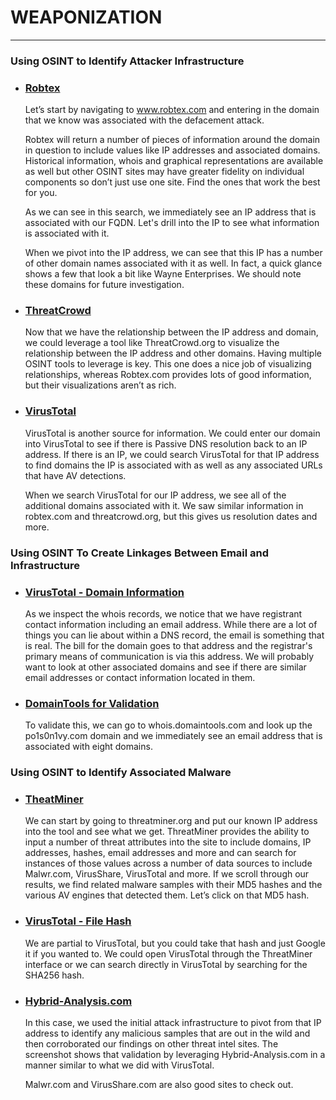 # WEAPONIZATION
---
### Using OSINT to Identify Attacker Infrastructure
- ### [Robtex](http://www.robtex.com/)
	Let’s start by navigating to www.robtex.com and entering in the domain that we know was associated with the defacement attack.
	
	Robtex will return a number of pieces of information around the domain in question to include values like IP addresses and associated domains. Historical information, whois and graphical representations are available as well but other OSINT sites may have greater fidelity on individual components so don’t just use one site. Find the ones that work the best for you.
	
	As we can see in this search, we immediately see an IP address that is associated with our FQDN. Let's drill into the IP to see what information is associated with it.
	
	When we pivot into the IP address, we can see that this IP has a number of other domain names associated with it as well. In fact, a quick glance shows a few that look a bit like Wayne Enterprises. We should note these domains for future investigation.

- ### [ThreatCrowd](http://www.threatcrowd.org/)
	Now that we have the relationship between the IP address and domain, we could leverage a tool like ThreatCrowd.org to visualize the relationship between the IP address and other domains. Having multiple OSINT tools to leverage is key. This one does a nice job of visualizing relationships, whereas Robtex.com provides lots of good information, but their visualizations aren’t as rich.

- ### [VirusTotal](http://www.virustotal.com/)
	VirusTotal is another source for information. We could enter our domain into VirusTotal to see if there is Passive DNS resolution back to an IP address. If there is an IP, we could search VirusTotal for that IP address to find domains the IP is associated with as well as any associated URLs that have AV detections.
	
	When we search VirusTotal for our IP address, we see all of the additional domains associated with it. We saw similar information in robtex.com and threatcrowd.org, but this gives us resolution dates and more.


### Using OSINT To Create Linkages Between Email and Infrastructure
- ### [VirusTotal - Domain Information](http://www.virustotal.com/)
	As we inspect the whois records, we notice that we have registrant contact information including an email address. While there are a lot of things you can lie about within a DNS record, the email is something that is real. The bill for the domain goes to that address and the registrar's primary means of communication is via this address. We will probably want to look at other associated domains and see if there are similar email addresses or contact information located in them.

- ### [DomainTools for Validation](http://whois.domaintools.com/)
	To validate this, we can go to whois.domaintools.com and look up the po1s0n1vy.com domain and we immediately see an email address that is associated with eight domains.

### Using OSINT to Identify Associated Malware
- ### [TheatMiner](www.threatminer.org)
	We can start by going to threatminer.org and put our known IP address into the tool and see what we get. ThreatMiner provides the ability to input a number of threat attributes into the site to include domains, IP addresses, hashes, email addresses and more and can search for instances of those values across a number of data sources to include Malwr.com, VirusShare, VirusTotal and more. If we scroll through our results, we find related malware samples with their MD5 hashes and the various AV engines that detected them. Let’s click on that MD5 hash.

- ### [VirusTotal - File Hash](http://www.virustotal.com/)
	We are partial to VirusTotal, but you could take that hash and just Google it if you wanted to. We could open VirusTotal through the ThreatMiner interface or we can search directly in VirusTotal by searching for the SHA256 hash.

- ### [Hybrid-Analysis.com](https://www.hybrid-analysis.com/)

	In this case, we used the initial attack infrastructure to pivot from that IP address to identify any malicious samples that are out in the wild and then corroborated our findings on other threat intel sites. The screenshot shows that validation by leveraging Hybrid-Analysis.com in a manner similar to what we did with VirusTotal.
	
	Malwr.com and VirusShare.com are also good sites to check out.
